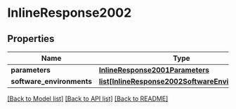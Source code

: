 # InlineResponse2002

## Properties
Name | Type | Description | Notes
------------ | ------------- | ------------- | -------------
**parameters** | [**InlineResponse2001Parameters**](InlineResponse2001Parameters.md) |  |
**software_environments** | [**list[InlineResponse2002SoftwareEnvironments]**](InlineResponse2002SoftwareEnvironments.md) |  |

[[Back to Model list]](../README.md#documentation-for-models) [[Back to API list]](../README.md#documentation-for-api-endpoints) [[Back to README]](../README.md)
